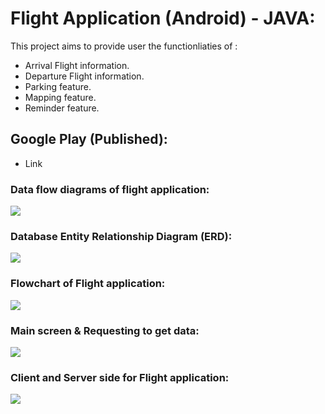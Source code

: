 # Flight Application (Android) - JAVA: 
This project aims to provide user the functionliaties of :
* Arrival Flight information.
* Departure Flight information.
* Parking feature.
* Mapping feature.
* Reminder feature.

## Google Play (Published): 
- Link <link href="goo.gl/pMjeen"> 
### Data flow diagrams of flight application:
<img src = "https://github.com/Nora-almansour/FlightApplication/blob/master/Screen%20Shot%201440-03-20%20at%2011.46.43%20AM.png">

### Database Entity Relationship Diagram (ERD):
<img src = "https://github.com/Nora-almansour/FlightApplication/blob/master/Screen%20Shot%201440-03-20%20at%2011.47.02%20AM.png">

### Flowchart of Flight application:
<img src = "https://github.com/Nora-almansour/FlightApplication/blob/master/Screen%20Shot%201440-03-20%20at%2011.47.46%20AM.png">

### Main screen & Requesting to get data:
<img src = "https://github.com/Nora-almansour/FlightApplication/blob/master/Screen%20Shot%201440-03-20%20at%2011.48.19%20AM.png">

### Client and Server side for Flight application: 
<img src = "https://github.com/Nora-almansour/FlightApplication/blob/master/Screen%20Shot%201440-03-20%20at%2011.48.28%20AM.png">
